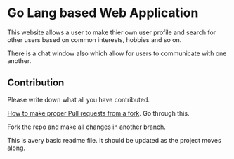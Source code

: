 # Go Lang based Web Application
This website allows a user to make thier own user profile and search for other users based on common interests, hobbies and so on.

There is a chat window also which allow for users to communicate with one another.

## Contribution
Please write down what all you have contributed.

[How to make proper Pull requests from a fork](https://help.github.com/en/github/collaborating-with-issues-and-pull-requests/creating-a-pull-request-from-a-fork). Go through this.

Fork the repo and make all changes in another branch.

This is avery basic readme file. 
It should be updated as the project moves along.
